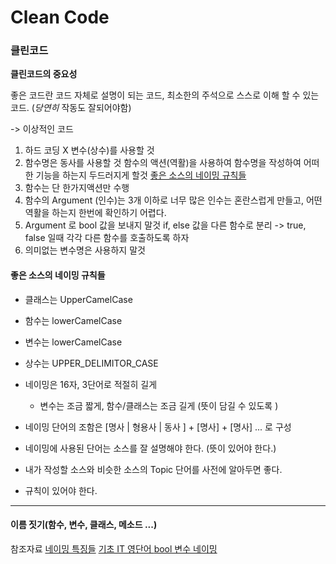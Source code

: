 # Clean Code  


### 클린코드 
**클린코드의 중요성**

좋은 코드란 코드 자체로 설명이 되는 코드, 
최소한의 주석으로 스스로 이해 할 수 있는 코드.
(*당연히* 작동도 잘되어야함)

-> 이상적인 코드 


1. 하드 코딩 X 변수(상수)를 사용할 것 
2. 함수명은 동사를 사용할 것
    함수의 액션(역활)을 사용하여 함수명을 작성하여 어떠한 기능을 하는지 두드러지게 할것 
    [좋은 소스의 네이밍 규칙들](#좋은-소스의-네이밍-규칙들)
3.  함수는 단 한가지액션만 수행 
4. 함수의 Argument (인수)는 3개 이하로 
    너무 많은 인수는 혼란스럽게 만들고, 어떤 역활을 하는지 한번에 확인하기 어렵다. 
5. Argument 로 bool 값을 보내지 말것
    if, else 값을 다른 함수로 분리 
        -> true, false 일때 각각 다른 함수를 호출하도록 하자
6. 의미없는 변수명은 사용하지 말것 


#### 좋은 소스의 네이밍 규칙들

- 클래스는 UpperCamelCase 
- 함수는 lowerCamelCase
- 변수는 lowerCamelCase
- 상수는 UPPER_DELIMITOR_CASE 

- 네이밍은 16자, 3단어로 적절히 길게 
    - 변수는 조금 짧게, 함수/클래스는 조금 길게 (뜻이 담길 수 있도록 )

- 네이밍 단어의 조함은 [명사 | 형용사 | 동사 ] + [명사] + [명사] ... 로 구성

- 네이밍에 사용된 단어는 소스를 잘 설명해야 한다. (뜻이 있어야 한다.)

- 내가 작성할 소스와 비슷한 소스의 Topic 단어를 사전에 알아두면 좋다. 

- 규칙이 있어야 한다. 



------------

#### 이름 짓기(함수, 변수, 클래스, 메소드 ...)
참조자료
    [네이밍 특징들](https://brunch.co.kr/@goodvc78/12)
    [기초 IT 영단어 ](https://brunch.co.kr/@hopeless/8)
    [bool 변수 네이밍](https://soojin.ro/blog/naming-boolean-variables)
